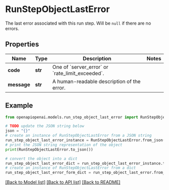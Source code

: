 # RunStepObjectLastError

The last error associated with this run step. Will be `null` if there are no errors.

## Properties

Name | Type | Description | Notes
------------ | ------------- | ------------- | -------------
**code** | **str** | One of &#x60;server_error&#x60; or &#x60;rate_limit_exceeded&#x60;. | 
**message** | **str** | A human-readable description of the error. | 

## Example

```python
from openapiopenai.models.run_step_object_last_error import RunStepObjectLastError

# TODO update the JSON string below
json = "{}"
# create an instance of RunStepObjectLastError from a JSON string
run_step_object_last_error_instance = RunStepObjectLastError.from_json(json)
# print the JSON string representation of the object
print(RunStepObjectLastError.to_json())

# convert the object into a dict
run_step_object_last_error_dict = run_step_object_last_error_instance.to_dict()
# create an instance of RunStepObjectLastError from a dict
run_step_object_last_error_form_dict = run_step_object_last_error.from_dict(run_step_object_last_error_dict)
```
[[Back to Model list]](../README.md#documentation-for-models) [[Back to API list]](../README.md#documentation-for-api-endpoints) [[Back to README]](../README.md)



